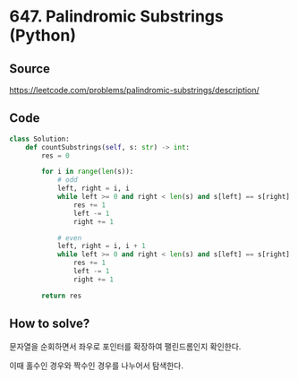# 647. Palindromic Substrings (Python)

## Source

https://leetcode.com/problems/palindromic-substrings/description/

## Code

```python
class Solution:
    def countSubstrings(self, s: str) -> int:
        res = 0

        for i in range(len(s)):
            # odd
            left, right = i, i
            while left >= 0 and right < len(s) and s[left] == s[right]:
                res += 1
                left -= 1
                right += 1

            # even
            left, right = i, i + 1
            while left >= 0 and right < len(s) and s[left] == s[right]:
                res += 1
                left -= 1
                right += 1

        return res
```

## How to solve?

문자열을 순회하면서 좌우로 포인터를 확장하여 팰린드롬인지 확인한다.

이때 홀수인 경우와 짝수인 경우를 나누어서 탐색한다.
